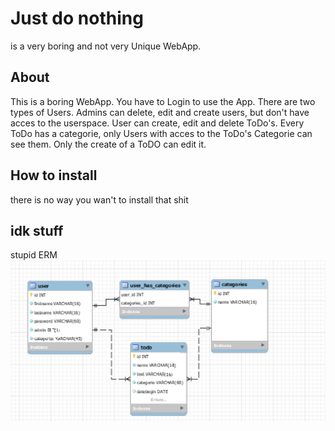 # Just do nothing
is a very boring and not very Unique WebApp.


## About
This is a boring WebApp. You have to Login to use the App. There are two types of Users.
Admins can delete, edit and create users, but don't have acces to the userspace.
User can create, edit and delete ToDo's. Every ToDo has a categorie, only Users with acces to the ToDo's Categorie can see them.
Only the create of a ToDO can edit it.


## How to install

there is no way you wan't to install that shit

## idk stuff
stupid ERM
![img.png](img/github/img.png)


